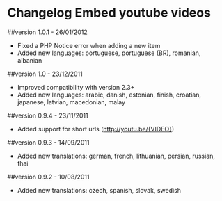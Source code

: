 Changelog Embed youtube videos
==============================

##version 1.0.1 - 26/01/2012

* Fixed a PHP Notice error when adding a new item
* Added new languages: portuguese, portuguese (BR), romanian, albanian

##version 1.0 - 23/12/2011

* Improved compatibility with version 2.3+
* Added new languages: arabic, danish, estonian, finish, croatian, japanese, latvian, macedonian, malay

##version 0.9.4 - 23/11/2011

* Added support for short urls (http://youtu.be/{VIDEO})

##version 0.9.3 - 14/09/2011

* Added new translations: german, french, lithuanian, persian, russian, thai

##version 0.9.2 - 10/08/2011

* Added new translations: czech, spanish, slovak, swedish
